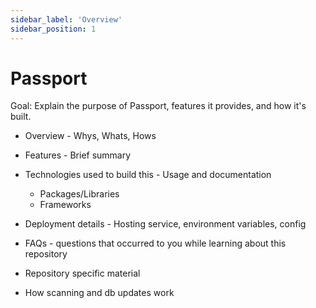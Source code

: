 ```yaml
---
sidebar_label: 'Overview'
sidebar_position: 1
---
```

# Passport

Goal: Explain the purpose of Passport, features it provides, and how it's built.

* Overview - Whys, Whats, Hows
* Features - Brief summary
* Technologies used to build this - Usage and documentation
    - Packages/Libraries
    - Frameworks

* Deployment details - Hosting service, environment variables, config
* FAQs - questions that occurred to you while learning about this repository
* Repository specific material
* How scanning and db updates work